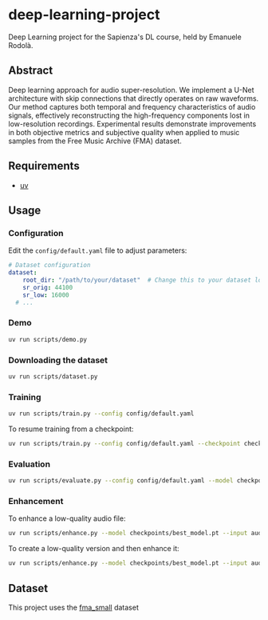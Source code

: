# deep-learning-project

Deep Learning project for the Sapienza's DL course, held by Emanuele Rodolà.

## Abstract

Deep learning approach for audio super-resolution. We implement a U-Net architecture with skip connections that directly operates on raw waveforms. Our method captures both temporal and frequency characteristics of audio signals, effectively reconstructing the high-frequency components lost in low-resolution recordings. Experimental results demonstrate improvements in both objective metrics and subjective quality when applied to music samples from the Free Music Archive (FMA) dataset.

## Requirements

- [uv](https://github.com/astral-sh/uv)

## Usage

### Configuration

Edit the `config/default.yaml` file to adjust parameters:

```yaml
# Dataset configuration
dataset:
    root_dir: "/path/to/your/dataset"  # Change this to your dataset location
    sr_orig: 44100
    sr_low: 16000
  # ...
```

### Demo

```bash
uv run scripts/demo.py
```

### Downloading the dataset

```bash
uv run scripts/dataset.py
```

### Training

```bash
uv run scripts/train.py --config config/default.yaml
```

To resume training from a checkpoint:

```bash
uv run scripts/train.py --config config/default.yaml --checkpoint checkpoints/model_checkpoint_epoch_30.pt
```

### Evaluation

```bash
uv run scripts/evaluate.py --config config/default.yaml --model checkpoints/best_model.pt --output results/evaluation.json
```

### Enhancement

To enhance a low-quality audio file:

```bash
uv run scripts/enhance.py --model checkpoints/best_model.pt --input audio/lowquality.mp3 --output audio/enhanced.wav
```

To create a low-quality version and then enhance it:

```bash
uv run scripts/enhance.py --model checkpoints/best_model.pt --input audio/original.mp3 --output audio/enhanced.wav --create_low_quality
```

## Dataset

This project uses the [fma_small](https://github.com/mdeff/fma.git) dataset
